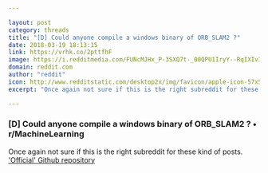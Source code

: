 ```yaml
---

layout: post
category: threads
title: "[D] Could anyone compile a windows binary of ORB_SLAM2 ?"
date: 2018-03-19 18:13:15
link: https://vrhk.co/2pttfhF
image: https://i.redditmedia.com/FUNcMJHx_P-3SXQ7t-_00QPU1IryY--RqIXIvIladN8.jpg?w=320&s=a89958d98f904062851688847773aa2c
domain: reddit.com
author: "reddit"
icon: http://www.redditstatic.com/desktop2x/img/favicon/apple-icon-57x57.png
excerpt: "Once again not sure if this is the right subreddit for these kind of posts. ['Official' Github repository](<https://github.com/Beewe/ORB_SLAM2_Windows>)"

---
```


### [D] Could anyone compile a windows binary of ORB_SLAM2 ? • r/MachineLearning

Once again not sure if this is the right subreddit for these kind of posts. ['Official' Github repository](<https://github.com/Beewe/ORB_SLAM2_Windows>)